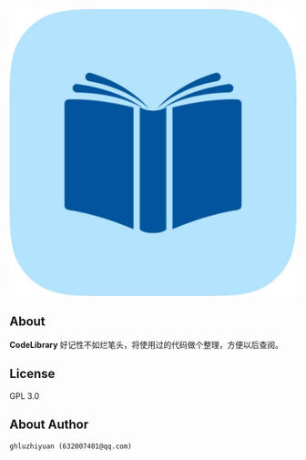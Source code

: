 [![](https://raw.githubusercontent.com/ghluzhiyuan/CodeLibrary/master/Logo.jpg)](https://github.com/ghluzhiyuan/CodeLibrary)

About
-----
**CodeLibrary** 好记性不如烂笔头，将使用过的代码做个整理，方便以后查阅。

License
-------
GPL 3.0

About Author
------------

    ghluzhiyuan (632007401@qq.com)
